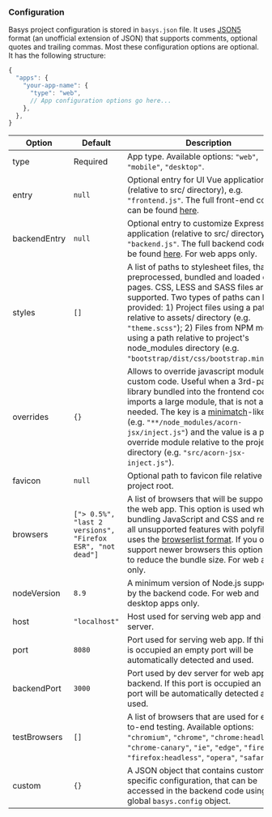 ### Configuration

Basys project configuration is stored in `basys.json` file. It uses [JSON5](https://json5.org) format (an unofficial extension of JSON) that supports comments, optional quotes and trailing commas. Most these configuration options are optional. It has the following structure:

<!-- BUG: explain that project may contain several apps, sharing code for cross-platform apps + use cases -->
<!-- BUG: cssSourceMap, jsSourceMap, dev/test/prod - to override for specific environment -->
<!-- BUG: mention that names of custom config options shouldn't overlap with built-in -->
```javascript
{
  "apps": {
    "your-app-name": {
      "type": "web",
      // App configuration options go here...
    },
  },
}
```

| Option | Default  | Description |
| ------ | -------- | ----------- |
| type   | Required | App type. Available options: `"web"`, `"mobile"`, `"desktop"`. |
| entry  | `null`   | Optional entry for UI Vue application (relative to src/ directory), e.g. `"frontend.js"`. The full front-end code can be found [here](https://github.com/basys/basys/blob/master/packages/basys/lib/templates/frontend.js). |
| backendEntry | `null` | Optional entry to customize Express application (relative to src/ directory), e.g. `"backend.js"`. The full backend code can be found [here](https://github.com/basys/basys/blob/master/packages/basys/lib/templates/backend.js). For web apps only. |
| styles | `[]`    | A list of paths to stylesheet files, that are preprocessed, bundled and loaded on all pages. CSS, LESS and SASS files are supported. Two types of paths can be provided: 1) Project files using a path relative to assets/ directory (e.g. `"theme.scss"`); 2) Files from NPM modules using a path relative to project's node_modules directory (e.g. `"bootstrap/dist/css/bootstrap.min.css"`). |
| overrides | `{}` | Allows to override javascript modules with custom code. Useful when a 3rd-party library bundled into the frontend code imports a large module, that is not actually needed. The key is a [minimatch](https://github.com/isaacs/minimatch)-like path (e.g. `"**/node_modules/acorn-jsx/inject.js"`) and the value is a path to override module relative to the project root directory (e.g. `"src/acorn-jsx-inject.js"`). |
| favicon | `null` | Optional path to favicon file relative to the project root. |
| browsers | `["> 0.5%", "last 2 versions", "Firefox ESR", "not dead"]` | A list of browsers that will be supported by the web app. This option is used when bundling JavaScript and CSS and replaces all unsupported features with polyfills. It uses the [browserlist format](https://github.com/ai/browserslist#queries). If you only support newer browsers this option allows to reduce the bundle size. For web apps only. |
| nodeVersion | `8.9` | A minimum version of Node.js supported by the backend code. For web and desktop apps only. |
| host | `"localhost"` | Host used for serving web app and dev server. |
| port | `8080` | Port used for serving web app. If this port is occupied an empty port will be automatically detected and used. |
| backendPort | `3000` | Port used by dev server for web app backend. If this port is occupied an empty port will be automatically detected and used. |
| testBrowsers | `[]` | A list of browsers that are used for end-to-end testing. Available options: `"chromium"`, `"chrome"`, `"chrome:headless"`, `"chrome-canary"`, `"ie"`, `"edge"`, `"firefox"`, `"firefox:headless"`, `"opera"`, `"safari"`. |
| custom | `{}` | A JSON object that contains custom app-specific configuration, that can be accessed in the backend code using the global `basys.config` object. |
